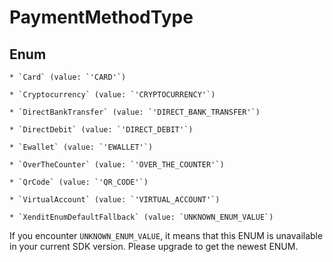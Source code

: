# PaymentMethodType




## Enum


    * `Card` (value: `'CARD'`)

    * `Cryptocurrency` (value: `'CRYPTOCURRENCY'`)

    * `DirectBankTransfer` (value: `'DIRECT_BANK_TRANSFER'`)

    * `DirectDebit` (value: `'DIRECT_DEBIT'`)

    * `Ewallet` (value: `'EWALLET'`)

    * `OverTheCounter` (value: `'OVER_THE_COUNTER'`)

    * `QrCode` (value: `'QR_CODE'`)

    * `VirtualAccount` (value: `'VIRTUAL_ACCOUNT'`)

    * `XenditEnumDefaultFallback` (value: `UNKNOWN_ENUM_VALUE`)

If you encounter `UNKNOWN_ENUM_VALUE`, it means that this ENUM is unavailable in your current SDK version. Please upgrade to get the newest ENUM.

